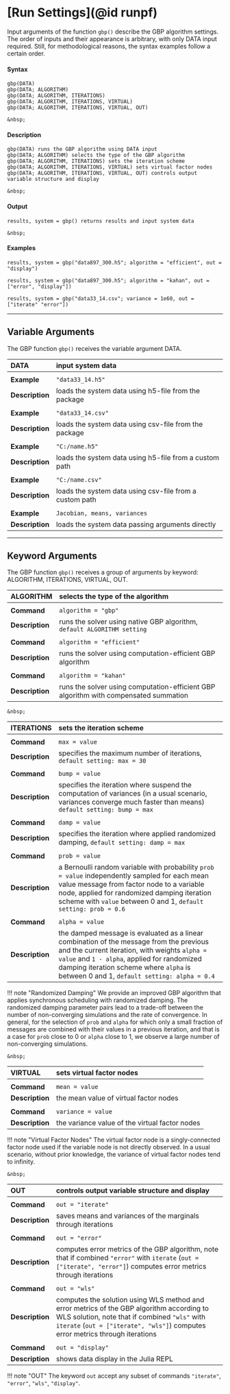 # [Run Settings](@id runpf)

Input arguments of the function `gbp()` describe the GBP algorithm settings. The order of inputs and their appearance is arbitrary, with only DATA input required. Still, for methodological reasons, the syntax examples follow a certain order.

#### Syntax
```julia-repl
gbp(DATA)
gbp(DATA; ALGORITHM)
gbp(DATA; ALGORITHM, ITERATIONS)
gbp(DATA; ALGORITHM, ITERATIONS, VIRTUAL)
gbp(DATA; ALGORITHM, ITERATIONS, VIRTUAL, OUT)
```
```@raw html
&nbsp;
```
#### Description
```julia-repl
gbp(DATA) runs the GBP algorithm using DATA input 
gbp(DATA; ALGORITHM) selects the type of the GBP algorithm 
gbp(DATA; ALGORITHM, ITERATIONS) sets the iteration scheme
gbp(DATA; ALGORITHM, ITERATIONS, VIRTUAL) sets virtual factor nodes
gbp(DATA; ALGORITHM, ITERATIONS, VIRTUAL, OUT) controls output variable structure and display 
```
```@raw html
&nbsp;
```
#### Output
```julia-repl
results, system = gbp() returns results and input system data
```
```@raw html
&nbsp;
```
####  Examples
```julia-repl
results, system = gbp("data897_300.h5"; algorithm = "efficient", out = "display")
```
```julia-repl
results, system = gbp("data897_300.h5"; algorithm = "kahan", out = ["error", "display"])
```
```julia-repl
results, system = gbp("data33_14.csv"; variance = 1e60, out = ["iterate" "error"])
```
---


## Variable Arguments
The GBP function `gbp()` receives the variable argument DATA. 


| DATA            | input system data                                                           |
|:----------------|:----------------------------------------------------------------------------|
|                 |                                                                             |
| **Example**     | `"data33_14.h5"`                                                            |
| **Description** | loads the system data using h5-file from the package                        |
|                 |                                                                             |
| **Example**     | `"data33_14.csv"`                                                           |
| **Description** |  loads the system data using csv-file from the package                      |
|                 |                                                                             |
| **Example**     | `"C:/name.h5"`                                                              |
| **Description** | loads the system data using h5-file from a custom path                      |
|                 |                                                                             |
| **Example**     | `"C:/name.csv"`                                                             |
| **Description** | loads the system data using csv-file from a custom path                     |
|                 |                                                                             |
| **Example**     | `Jacobian, means, variances`                                                |
| **Description** | loads the system data passing arguments directly                            |


---

## Keyword Arguments
The GBP function `gbp()` receives a group of arguments by keyword: ALGORITHM, ITERATIONS, VIRTUAL, OUT.

| ALGORITHM       | selects the type of the algorithm                                                         |
|:----------------|:------------------------------------------------------------------------------------------|
|                 |                                                                                           |
| **Command**     | `algorithm = "gbp"`                                                                       |
| **Description** |  runs the solver using native GBP algorithm, `default ALGORITHM setting`                  |
|                 |                                                                                           |
| **Command**     | `algorithm = "efficient"`                                                                 |
| **Description** |  runs the solver using computation-efficient GBP algorithm                                |
|                 |                                                                                           |
| **Command**     | `algorithm = "kahan"`                                                                     |
| **Description** |  runs the solver using computation-efficient GBP algorithm with compensated summation     |

```@raw html
&nbsp;
```

| ITERATIONS      | sets the iteration scheme                                                   |
|:----------------|:----------------------------------------------------------------------------|
|                 |                                                                             |
| **Command**     | `max = value`                                                               |
| **Description** |  specifies the maximum number of iterations, `default setting: max = 30`    |
|                 |                                                                             |
| **Command**     | `bump = value`                                                              |
| **Description** |  specifies the iteration where suspend the computation of variances (in a usual scenario, variances converge much faster than means) `default setting: bump = max` |
|                 |                                                                             |
| **Command**     | `damp = value`                                                              |
| **Description** |  specifies the iteration where applied randomized damping, `default setting: damp = max` |
|                 |                                                                             |
| **Command**     | `prob = value`                                                              |   
| **Description** |  a Bernoulli random variable with probability `prob = value` independently sampled for each mean value message from factor node to a variable node, applied for randomized damping iteration scheme with `value` between 0 and 1, `default setting: prob = 0.6`     |
|                 |                                                                             |
| **Command**     | `alpha = value`                                                             |
| **Description** |  the damped message is evaluated as a linear combination of the message from the previous and the current iteration, with weights `alpha = value` and `1 - alpha`, applied for randomized damping iteration scheme where `alpha` is between 0 and 1, `default setting: alpha = 0.4` |

!!! note "Randomized Damping"
    We provide an improved GBP algorithm that applies synchronous scheduling with randomized damping. The randomized damping parameter pairs lead to a trade-off between the number of non-converging simulations and the rate of convergence. In general, for the selection of `prob` and `alpha` for which only a small fraction of messages are combined with their values in a previous iteration, and that is a case for `prob` close to 0 or `alpha` close to 1, we observe a large number of non-converging simulations.


```@raw html
&nbsp;
```

| VIRTUAL         | sets virtual factor nodes                        |
|:----------------|:-------------------------------------------------|
|                 |                                                  |
| **Command**     | `mean = value`                                   |
| **Description** |  the mean value of virtual factor nodes          |
|                 |                                                  |
| **Command**     | `variance = value`                               |
| **Description** |  the variance value of the virtual factor nodes  |

!!! note "Virtual Factor Nodes"
    The virtual factor node is a singly-connected factor node used if the variable node is not directly observed. In a usual scenario, without prior knowledge, the variance of virtual factor nodes tend to infinity.

```@raw html
&nbsp;
```

| OUT             | controls output variable structure and display   |
|:----------------|:-------------------------------------------------|
|                 |                                                  |
| **Command**     | `out = "iterate"`                                |
| **Description** |  saves means and variances of the marginals through iterations |
|                 |                                                  |
| **Command**     | `out = "error"`                                  |
| **Description** |  computes error metrics of the GBP algorithm, note that if combined `"error"` with `iterate` (`out = ["iterate", "error"]`) computes error metrics through iterations                 |
|                 |                                                  |
| **Command**     | `out = "wls"`                                    |
| **Description** |  computes the solution using WLS method and error metrics of the GBP algorithm according to WLS solution, note that if combined `"wls"` with `iterate` (`out = ["iterate", "wls"]`) computes error metrics through iterations  |
|                 |                                                  |
| **Command**     | `out = "display"`                                |
| **Description** |  shows data display in the Julia REPL            |


!!! note "OUT"
    The keyword `out` accept any subset of commands `"iterate"`, `"error"`, `"wls"`, `"display"`. 